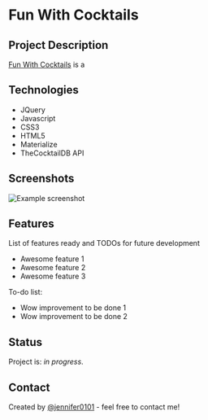 # Fun With Cocktails

## Project Description

[Fun With Cocktails](https://jennifer0101.github.io/Fun-With-Cocktails/) is a

## Technologies 

* JQuery
* Javascript
* CSS3
* HTML5
* Materialize
* TheCocktailDB API

## Screenshots
![Example screenshot](./img/screenshot.png)

## Features
List of features ready and TODOs for future development
* Awesome feature 1
* Awesome feature 2
* Awesome feature 3

To-do list:
* Wow improvement to be done 1
* Wow improvement to be done 2

## Status
Project is: _in progress_.

## Contact
Created by [@jennifer0101](https://www.fayecreative.com) - feel free to contact me!